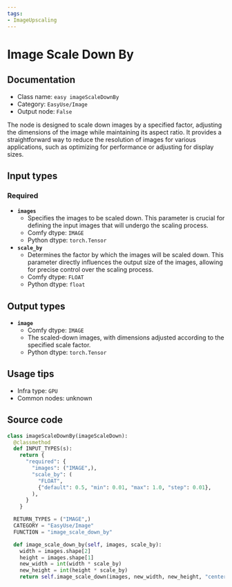 ```yaml
---
tags:
- ImageUpscaling
---
```


# Image Scale Down By
## Documentation
- Class name: `easy imageScaleDownBy`
- Category: `EasyUse/Image`
- Output node: `False`

The node is designed to scale down images by a specified factor, adjusting the dimensions of the image while maintaining its aspect ratio. It provides a straightforward way to reduce the resolution of images for various applications, such as optimizing for performance or adjusting for display sizes.
## Input types
### Required
- **`images`**
    - Specifies the images to be scaled down. This parameter is crucial for defining the input images that will undergo the scaling process.
    - Comfy dtype: `IMAGE`
    - Python dtype: `torch.Tensor`
- **`scale_by`**
    - Determines the factor by which the images will be scaled down. This parameter directly influences the output size of the images, allowing for precise control over the scaling process.
    - Comfy dtype: `FLOAT`
    - Python dtype: `float`
## Output types
- **`image`**
    - Comfy dtype: `IMAGE`
    - The scaled-down images, with dimensions adjusted according to the specified scale factor.
    - Python dtype: `torch.Tensor`
## Usage tips
- Infra type: `GPU`
- Common nodes: unknown


## Source code
```python
class imageScaleDownBy(imageScaleDown):
  @classmethod
  def INPUT_TYPES(s):
    return {
      "required": {
        "images": ("IMAGE",),
        "scale_by": (
          "FLOAT",
          {"default": 0.5, "min": 0.01, "max": 1.0, "step": 0.01},
        ),
      }
    }

  RETURN_TYPES = ("IMAGE",)
  CATEGORY = "EasyUse/Image"
  FUNCTION = "image_scale_down_by"

  def image_scale_down_by(self, images, scale_by):
    width = images.shape[2]
    height = images.shape[1]
    new_width = int(width * scale_by)
    new_height = int(height * scale_by)
    return self.image_scale_down(images, new_width, new_height, "center")

```
